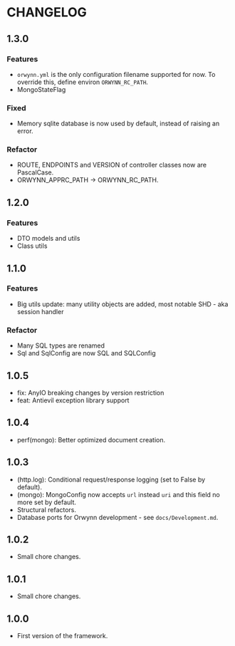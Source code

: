 # CHANGELOG

## 1.3.0

### Features

- `orwynn.yml` is the only configuration filename supported for now. To
  override this, define environ `ORWYNN_RC_PATH`.
- MongoStateFlag

### Fixed

- Memory sqlite database is now used by default, instead of raising an error.

### Refactor

- ROUTE, ENDPOINTS and VERSION of controller classes now are PascalCase.
- ORWYNN_APPRC_PATH -> ORWYNN_RC_PATH.

## 1.2.0

### Features

- DTO models and utils
- Class utils

## 1.1.0

### Features

- Big utils update: many utility objects are added, most notable SHD - aka
  session handler

### Refactor

- Many SQL types are renamed
- Sql and SqlConfig are now SQL and SQLConfig

## 1.0.5

- fix: AnyIO breaking changes by version restriction
- feat: Antievil exception library support

## 1.0.4

- perf(mongo): Better optimized document creation.

## 1.0.3

- (http.log): Conditional request/response logging (set to False by default).
- (mongo): MongoConfig now accepts `url` instead `uri` and this field no more
    set by default.
- Structural refactors.
- Database ports for Orwynn development - see `docs/Development.md`.

## 1.0.2

- Small chore changes.

## 1.0.1

- Small chore changes.

## 1.0.0

- First version of the framework.

